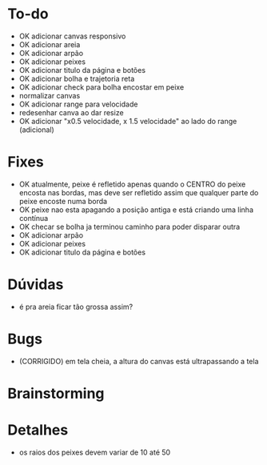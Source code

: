 # To-do
- OK adicionar canvas responsivo
- OK adicionar areia
- OK adicionar arpão
- OK adicionar peixes
- OK adicionar titulo da página e botões
- OK adicionar bolha e trajetoria reta
- OK adicionar check para bolha encostar em peixe
- normalizar canvas
- OK adicionar range para velocidade
- redesenhar canva ao dar resize
- OK adicionar "x0.5 velocidade, x 1.5 velocidade" ao lado do range (adicional)

# Fixes
- OK atualmente, peixe é refletido apenas quando o CENTRO do peixe encosta nas bordas, mas deve ser refletido assim que qualquer parte do peixe encoste numa borda
- OK peixe nao esta apagando a posição antiga e está criando uma linha contínua
- OK checar se bolha ja terminou caminho para poder disparar outra
- OK adicionar arpão
- OK adicionar peixes
- OK adicionar titulo da página e botões

# Dúvidas
- é pra areia ficar tão grossa assim? 

# Bugs
- (CORRIGIDO) em tela cheia, a altura do canvas está ultrapassando a tela

# Brainstorming

# Detalhes
- os raios dos peixes devem variar de 10 até 50

